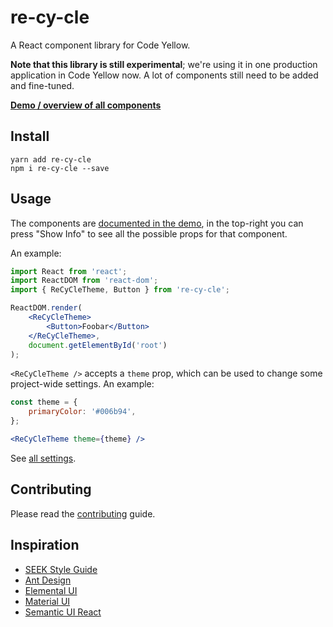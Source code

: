 # re-cy-cle

A React component library for Code Yellow.

**Note that this library is still experimental**; we're using it in one production application in Code Yellow now. A lot of components still need to be added and fine-tuned.

[**Demo / overview of all components**](https://codeyellowbv.github.io/re-cy-cle/)

## Install

```
yarn add re-cy-cle
npm i re-cy-cle --save
```

## Usage

The components are [documented in the demo](https://codeyellowbv.github.io/re-cy-cle/), in the top-right you can press "Show Info" to see all the possible props for that component.

An example:

```jsx
import React from 'react';
import ReactDOM from 'react-dom';
import { ReCyCleTheme, Button } from 're-cy-cle';

ReactDOM.render(
    <ReCyCleTheme>
        <Button>Foobar</Button>
    </ReCyCleTheme>,
    document.getElementById('root')
);
```

`<ReCyCleTheme />` accepts a `theme` prop, which can be used to change some project-wide settings. An example:

```jsx
const theme = {
    primaryColor: '#006b94',
};

<ReCyCleTheme theme={theme} />
```

See [all settings](https://github.com/CodeYellowBV/re-cy-cle/blob/master/src/config.js).

## Contributing

Please read the [contributing](./CONTRIBUTING.md) guide.

## Inspiration

- [SEEK Style Guide](https://seek-oss.github.io/seek-style-guide/)
- [Ant Design](https://ant.design/docs/react/introduce)
- [Elemental UI](http://elemental-ui.com/)
- [Material UI](http://www.material-ui.com/)
- [Semantic UI React](http://react.semantic-ui.com/introduction)
